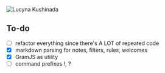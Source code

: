 ![Lucyna Kushinada](https://github.com/user-attachments/assets/eea3af41-89bf-4a7b-bc02-151ffa6f6855)

## To-do
- [ ] refactor everything since there's A LOT of repeated code
- [x] markdown parsing for notes, filters, rules, welcomes
- [x] GramJS as utility
- [ ] command prefixes !, ?
